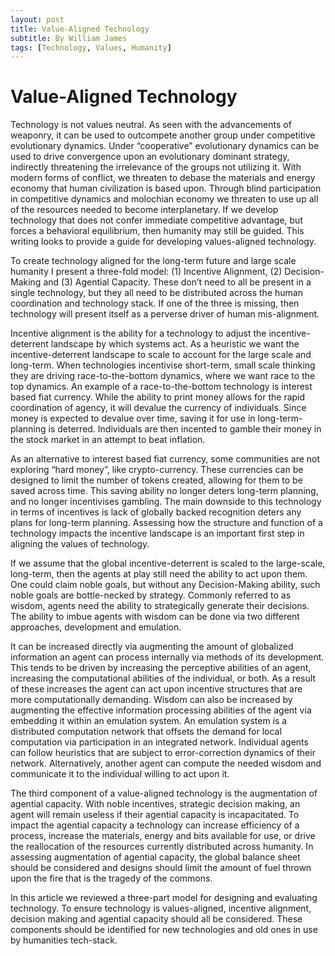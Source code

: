 ```yaml
---
layout: post
title: Value-Aligned Technology
subtitle: By William James
tags: [Technology, Values, Humanity]
---
```

# Value-Aligned Technology

Technology is not values neutral. As seen with the advancements of weaponry, it can be used to outcompete another group under competitive evolutionary dynamics. Under “cooperative” evolutionary dynamics can be used to drive convergence upon an evolutionary dominant strategy, indirectly threatening the irrelevance of the groups not utilizing it. With modern forms of conflict, we threaten to debase the materials and energy economy that human civilization is based upon. Through blind participation in competitive dynamics and molochian economy we threaten to use up all of the resources needed to become interplanetary. If we develop technology that does not confer immediate competitive advantage, but forces a behavioral equilibrium, then humanity may still be guided. This writing looks to provide a guide for developing values-aligned technology.

To create technology aligned for the long-term future and large scale humanity I present a three-fold model: (1) Incentive Alignment, (2) Decision-Making and (3) Agential Capacity. These don’t need to all be present in a single technology, but they all need to be distributed across the human coordination and technology stack. If one of the three is missing, then technology will present itself as a perverse driver of human mis-alignment. 

Incentive alignment is the ability for a technology to adjust the incentive-deterrent landscape by which systems act. As a heuristic we want the incentive-deterrent landscape to scale to account for the large scale and long-term. When technologies incentivise short-term, small scale thinking they are driving race-to-the-bottom dynamics, where we want race to the top dynamics. An example of a race-to-the-bottom technology is interest based fiat currency. While the ability to print money allows for the rapid coordination of agency, it will devalue the currency of individuals. Since money is expected to devalue over time, saving it for use in long-term-planning is deterred. Individuals are then incented to gamble their money in the stock market in an attempt to beat inflation. 

As an alternative to interest based fiat currency, some communities are not exploring “hard money”, like crypto-currency. These currencies can be designed to limit the number of tokens created, allowing for them to be saved across time. This saving ability no longer deters long-term planning, and no longer incentivises gambling. The main downside to this technology in terms of incentives is lack of globally backed recognition deters any plans for long-term planning. Assessing how the structure and function of a technology impacts the incentive landscape is an important first step in aligning the values of technology.

If we assume that the global incentive-deterrent is scaled to the large-scale, long-term, then the agents at play still need the ability to act upon them. One could claim noble goals, but without any Decision-Making ability, such noble goals are bottle-necked by strategy. Commonly referred to as wisdom, agents need the ability to strategically generate their decisions. The ability to imbue agents with wisdom can be done via two different approaches, development and emulation. 

It can be increased directly via augmenting the amount of globalized information an agent can process internally via methods of its development. This tends to be driven by increasing the perceptive abilities of an agent, increasing the computational abilities of the individual, or both. As a result of these increases the agent can act upon incentive structures that are more computationally demanding. Wisdom can also be increased by augmenting the effective information processing abilities of the agent via embedding it within an emulation system. An emulation system is a distributed computation network that offsets the demand for local computation via participation in an integrated network. Individual agents can follow heuristics that are subject to error-correction dynamics of their network. Alternatively, another agent can compute the needed wisdom and communicate it to the individual willing to act upon it.

The third component of a value-aligned technology is the augmentation of agential capacity. With noble incentives, strategic decision making, an agent will remain useless if their agential capacity is incapacitated. To impact the agential capacity a technology can increase efficiency of a process, increase the materials, energy and bits available for use, or drive the reallocation of the resources currently distributed across humanity. In assessing augmentation  of agential capacity, the global balance sheet should be considered and designs should limit the amount of fuel thrown upon the fire that is the tragedy of the commons.

In this article we reviewed a three-part model for designing and evaluating technology. To ensure technology is values-aligned, incentive alignment, decision making and agential capacity should all be considered. These components should be identified for new technologies and old ones in use by humanities tech-stack.

